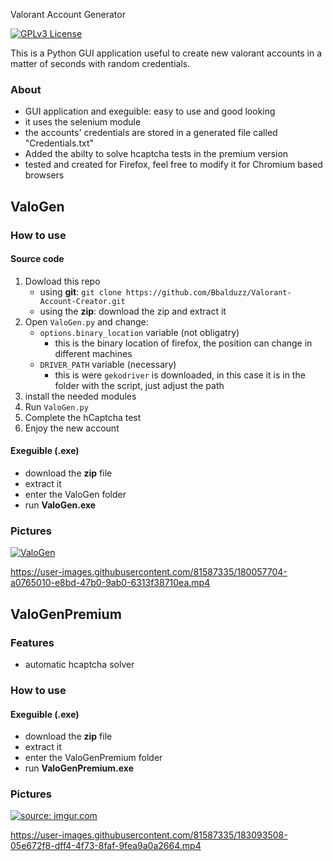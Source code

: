 Valorant Account Generator 

[![GPLv3 License](https://img.shields.io/badge/License-MIT-green.svg?style=for-the-badge)](https://opensource.org/licenses/MIT)

This is a Python GUI application useful to create new valorant accounts in a matter of seconds with random credentials.

### About
- GUI application and exeguible: easy to use and good looking
- it uses the selenium module
- the accounts' credentials are stored in a generated file called "Credentials.txt"
- Added the abilty to solve hcaptcha tests in the premium version
- tested and created for Firefox, feel free to modify it for Chromium based browsers

## ValoGen
### How to use
#### Source code
1) Dowload this repo
    - using **git**: `git clone https://github.com/Bbalduzz/Valorant-Account-Creator.git`
    - using the **zip**: download the zip and extract it
2) Open `ValoGen.py` and change:
    - `options.binary_location` variable (not obligatry)
        - this is the binary location of firefox, the position can change in different machines
    - `DRIVER_PATH` variable (necessary)
        - this is were `gekodriver` is downloaded, in this case it is in the folder with the script, just adjust the path
3) install the needed modules
4) Run `ValoGen.py`
5) Complete the hCaptcha test
6) Enjoy the new account

#### Exeguible (.exe)
- download the **zip** file
- extract it
- enter the ValoGen folder
- run **ValoGen.exe**

### Pictures
<a href="https://imgur.com/SwztIJR"><img src="https://i.imgur.com/SwztIJR.png" title="ValoGen" /></a>

https://user-images.githubusercontent.com/81587335/180057704-a0765010-e8bd-47b0-9ab0-6313f38710ea.mp4

## ValoGenPremium
### Features
- automatic hcaptcha solver

### How to use
#### Exeguible (.exe)
- download the **zip** file
- extract it
- enter the ValoGenPremium folder
- run **ValoGenPremium.exe**

### Pictures
<a href="https://imgur.com/SnWArab"><img src="https://i.imgur.com/SnWArab.png" title="source: imgur.com" /></a>

https://user-images.githubusercontent.com/81587335/183093508-05e672f8-dff4-4f73-8faf-9fea9a0a2664.mp4


 